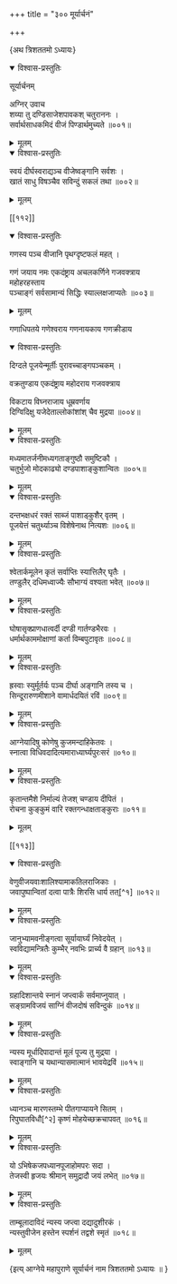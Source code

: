 +++
title = "३०० मूर्यार्चनं"

+++

\{अथ त्रिशततमो ऽध्यायः\}


<details open><summary>विश्वास-प्रस्तुतिः</summary>

सूर्यार्चनम्  
    
अग्निर् उवाच  
शय्या तु दण्डिसाजेशपावकश् चतुराननः ।  
सर्वार्थसाधकमिदं वीजं पिण्डार्थमुच्यते ॥००१॥
</details>

<details><summary>मूलम्</summary>

सूर्यार्चनम्  
    
अग्निर् उवाच  
शय्या तु दण्डिसाजेशपावकश् चतुराननः ।  
सर्वार्थसाधकमिदं वीजं पिण्डार्थमुच्यते ॥००१॥
</details>  

<details open><summary>विश्वास-प्रस्तुतिः</summary>

स्वयं दीर्घस्वराद्यञ्च वीजेष्वङ्गानि सर्वशः   ।  
खातं साधु विषञ्चैव सविन्दुं सकलं तथा ॥००२॥
</details>

<details><summary>मूलम्</summary>

स्वयं दीर्घस्वराद्यञ्च वीजेष्वङ्गानि सर्वशः   ।  
खातं साधु विषञ्चैव सविन्दुं सकलं तथा ॥००२॥
</details>  

[[११२]]
    

<details open><summary>विश्वास-प्रस्तुतिः</summary>

गणस्य पञ्च वीजानि पृथग्दृष्टफलं महत्   ।  
    
गणं जयाय नमः एकदंष्ट्राय अचलकर्णिने गजवक्त्राय  
महोहरहस्ताय  
पञ्चाङ्गं सर्वसामान्यं सिद्धिः स्याल्लक्षजाप्यतेः   ॥००३॥
</details>

<details><summary>मूलम्</summary>

गणस्य पञ्च वीजानि पृथग्दृष्टफलं महत्   ।  
    
गणं जयाय नमः एकदंष्ट्राय अचलकर्णिने गजवक्त्राय  
महोहरहस्ताय  
पञ्चाङ्गं सर्वसामान्यं सिद्धिः स्याल्लक्षजाप्यतेः   ॥००३॥
</details>  
    
गणाधिपतये गणेश्वराय गणनायकाय गणक्रीडाय  

<details open><summary>विश्वास-प्रस्तुतिः</summary>

दिग्दले पूजयेन्मूर्तीः पुरावच्चाङ्गपञ्चकम् ।  
    
वक्रतुण्डाय एकदंष्ट्राय महोदराय गजवक्त्राय  
    
विकटाय विघ्नराजाय धूम्रवर्णाय  
दिग्विदिक्षु यजेदेताल्लोकांशांश् चैव मुद्रया ॥००४॥
</details>

<details><summary>मूलम्</summary>

दिग्दले पूजयेन्मूर्तीः पुरावच्चाङ्गपञ्चकम् ।  
    
वक्रतुण्डाय एकदंष्ट्राय महोदराय गजवक्त्राय  
    
विकटाय विघ्नराजाय धूम्रवर्णाय  
दिग्विदिक्षु यजेदेताल्लोकांशांश् चैव मुद्रया ॥००४॥
</details>  

<details open><summary>विश्वास-प्रस्तुतिः</summary>

मध्यमातर्जनीमध्यगताङ्गुष्ठौ समुष्टिकौ   ।  
चतुर्भुजो मोदकाढ्यो दण्डपाशाङ्कुशान्वितः   ॥००५॥
</details>

<details><summary>मूलम्</summary>

मध्यमातर्जनीमध्यगताङ्गुष्ठौ समुष्टिकौ   ।  
चतुर्भुजो मोदकाढ्यो दण्डपाशाङ्कुशान्वितः   ॥००५॥
</details>  

<details open><summary>विश्वास-प्रस्तुतिः</summary>

दन्तभक्षधरं रक्तं साब्जं पाशाड्कुशैर् वृतम्   ।  
पूजयेत्तं चतुर्थ्याञ्च विशेषेनाथ नित्यशः ॥००६॥
</details>

<details><summary>मूलम्</summary>

दन्तभक्षधरं रक्तं साब्जं पाशाड्कुशैर् वृतम्   ।  
पूजयेत्तं चतुर्थ्याञ्च विशेषेनाथ नित्यशः ॥००६॥
</details>  

<details open><summary>विश्वास-प्रस्तुतिः</summary>

श्वेतार्कमूलेन कृतं सर्वाप्तिः स्यात्तिलैर् घृतैः   ।  
तण्डुलैर् दधिमध्वाज्यैः सौभाग्यं वश्यता भवेत्   ॥००७॥
</details>

<details><summary>मूलम्</summary>

श्वेतार्कमूलेन कृतं सर्वाप्तिः स्यात्तिलैर् घृतैः   ।  
तण्डुलैर् दधिमध्वाज्यैः सौभाग्यं वश्यता भवेत्   ॥००७॥
</details>  

<details open><summary>विश्वास-प्रस्तुतिः</summary>

घोषासृक्प्राणधात्वर्दी दण्डी गार्तण्डभैरवः   ।  
धर्मार्थकाममोक्षाणां कर्ता विम्बपुटावृतः   ॥००८॥
</details>

<details><summary>मूलम्</summary>

घोषासृक्प्राणधात्वर्दी दण्डी गार्तण्डभैरवः   ।  
धर्मार्थकाममोक्षाणां कर्ता विम्बपुटावृतः   ॥००८॥
</details>  

<details open><summary>विश्वास-प्रस्तुतिः</summary>

ह्रस्वाः स्युर्मूर्तर्यः पञ्च दीर्घा अङ्गानि तस्य च   ।  
सिन्दूरारुणमीशाने वामार्धदयितं रविं ॥००९॥
</details>

<details><summary>मूलम्</summary>

ह्रस्वाः स्युर्मूर्तर्यः पञ्च दीर्घा अङ्गानि तस्य च   ।  
सिन्दूरारुणमीशाने वामार्धदयितं रविं ॥००९॥
</details>  

<details open><summary>विश्वास-प्रस्तुतिः</summary>

आग्नेयादिषु कोणेषु कुजमन्दाहिकेतवः ।  
स्नात्वा विधिवदादित्यमाराध्यार्घ्यपुरःसरं ॥०१०॥
</details>

<details><summary>मूलम्</summary>

आग्नेयादिषु कोणेषु कुजमन्दाहिकेतवः ।  
स्नात्वा विधिवदादित्यमाराध्यार्घ्यपुरःसरं ॥०१०॥
</details>  

<details open><summary>विश्वास-प्रस्तुतिः</summary>

कृतान्तमैशे निर्माल्यं तेजश् चण्डाय दीपितं   ।  
रोचना कुङ्कुमं वारि रक्तगन्धाक्षताङ्कुराः   ॥०११॥
</details>

<details><summary>मूलम्</summary>

कृतान्तमैशे निर्माल्यं तेजश् चण्डाय दीपितं   ।  
रोचना कुङ्कुमं वारि रक्तगन्धाक्षताङ्कुराः   ॥०११॥
</details>  

[[११३]]
    

<details open><summary>विश्वास-प्रस्तुतिः</summary>

वेणुवीजयवाःशालिश्यामाकतिलराजिकाः ।  
जवापुष्पान्वितां दत्वा पात्रैः शिरसि धार्य तत्[^१]   ॥०१२॥
</details>

<details><summary>मूलम्</summary>

वेणुवीजयवाःशालिश्यामाकतिलराजिकाः ।  
जवापुष्पान्वितां दत्वा पात्रैः शिरसि धार्य तत्[^१]   ॥०१२॥
</details>  

<details open><summary>विश्वास-प्रस्तुतिः</summary>

जानुभ्यामवनीङ्गत्वा सूर्यायार्घ्यं निवेदयेत् ।  
स्वविद्यामन्त्रितैः कुम्भैर् नवभिः प्रार्च्य वै ग्रहान्   ॥०१३॥
</details>

<details><summary>मूलम्</summary>

जानुभ्यामवनीङ्गत्वा सूर्यायार्घ्यं निवेदयेत् ।  
स्वविद्यामन्त्रितैः कुम्भैर् नवभिः प्रार्च्य वै ग्रहान्   ॥०१३॥
</details>  

<details open><summary>विश्वास-प्रस्तुतिः</summary>

ग्रहादिशान्तये स्नानं जप्त्वार्कं सर्वमाप्नुयात्   ।  
सङ्ग्रामविजयं साग्निं वीजदोषं सविन्दुकं   ॥०१४॥
</details>

<details><summary>मूलम्</summary>

ग्रहादिशान्तये स्नानं जप्त्वार्कं सर्वमाप्नुयात्   ।  
सङ्ग्रामविजयं साग्निं वीजदोषं सविन्दुकं   ॥०१४॥
</details>  

<details open><summary>विश्वास-प्रस्तुतिः</summary>

न्यस्य मूर्धादिपादान्तं मूलं पूज्य तु मुद्रया   ।  
स्वाङ्गानि च यथान्यासमात्मानं भावयेद्रविं   ॥०१५॥
</details>

<details><summary>मूलम्</summary>

न्यस्य मूर्धादिपादान्तं मूलं पूज्य तु मुद्रया   ।  
स्वाङ्गानि च यथान्यासमात्मानं भावयेद्रविं   ॥०१५॥
</details>  

<details open><summary>विश्वास-प्रस्तुतिः</summary>

ध्यानञ्च मारणस्तम्भे पीतगाप्यायने सितम् ।  
रिपुघातविधौ[^२] कृष्णं मोहयेच्छक्रचापवत्   ॥०१६॥
</details>

<details><summary>मूलम्</summary>

ध्यानञ्च मारणस्तम्भे पीतगाप्यायने सितम् ।  
रिपुघातविधौ[^२] कृष्णं मोहयेच्छक्रचापवत्   ॥०१६॥
</details>  

<details open><summary>विश्वास-प्रस्तुतिः</summary>

यो ऽभिषेकजपध्यानपूजाहोमपरः सदा ।  
तेजस्वी हृजयः श्रीमान् समुद्रादौ जयं लभेत्   ॥०१७॥
</details>

<details><summary>मूलम्</summary>

यो ऽभिषेकजपध्यानपूजाहोमपरः सदा ।  
तेजस्वी हृजयः श्रीमान् समुद्रादौ जयं लभेत्   ॥०१७॥
</details>  

<details open><summary>विश्वास-प्रस्तुतिः</summary>

ताम्बूलादाविदं न्यस्य जप्त्वा दद्यादुशीरकं ।  
न्यस्तुवीजेन हस्तेन स्पर्शनं तद्वशे स्मृतं ॥०१८॥
</details>

<details><summary>मूलम्</summary>

ताम्बूलादाविदं न्यस्य जप्त्वा दद्यादुशीरकं ।  
न्यस्तुवीजेन हस्तेन स्पर्शनं तद्वशे स्मृतं ॥०१८॥
</details>  
    
\{इत्य् आग्नेये महापुराणे सूर्यार्चनं नाम त्रिशततमो ऽध्यायः  ॥  \}
    